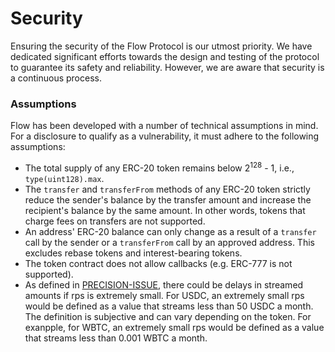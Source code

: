 # Security

Ensuring the security of the Flow Protocol is our utmost priority. We have dedicated significant efforts towards the
design and testing of the protocol to guarantee its safety and reliability. However, we are aware that security is a
continuous process.

### Assumptions

Flow has been developed with a number of technical assumptions in mind. For a disclosure to qualify as a vulnerability,
it must adhere to the following assumptions:

- The total supply of any ERC-20 token remains below 2<sup>128</sup> - 1, i.e., `type(uint128).max`.
- The `transfer` and `transferFrom` methods of any ERC-20 token strictly reduce the sender's balance by the transfer
  amount and increase the recipient's balance by the same amount. In other words, tokens that charge fees on transfers
  are not supported.
- An address' ERC-20 balance can only change as a result of a `transfer` call by the sender or a `transferFrom` call by
  an approved address. This excludes rebase tokens and interest-bearing tokens.
- The token contract does not allow callbacks (e.g. ERC-777 is not supported).
- As defined in [PRECISION-ISSUE](.PRECISION-ISSUE.md), there could be delays in streamed amounts if rps is extremely
  small. For USDC, an extremely small rps would be defined as a value that streams less than 50 USDC a month. The
  definition is subjective and can vary depending on the token. For exanpple, for WBTC, an extremely small rps would be
  defined as a value that streams less than 0.001 WBTC a month.
